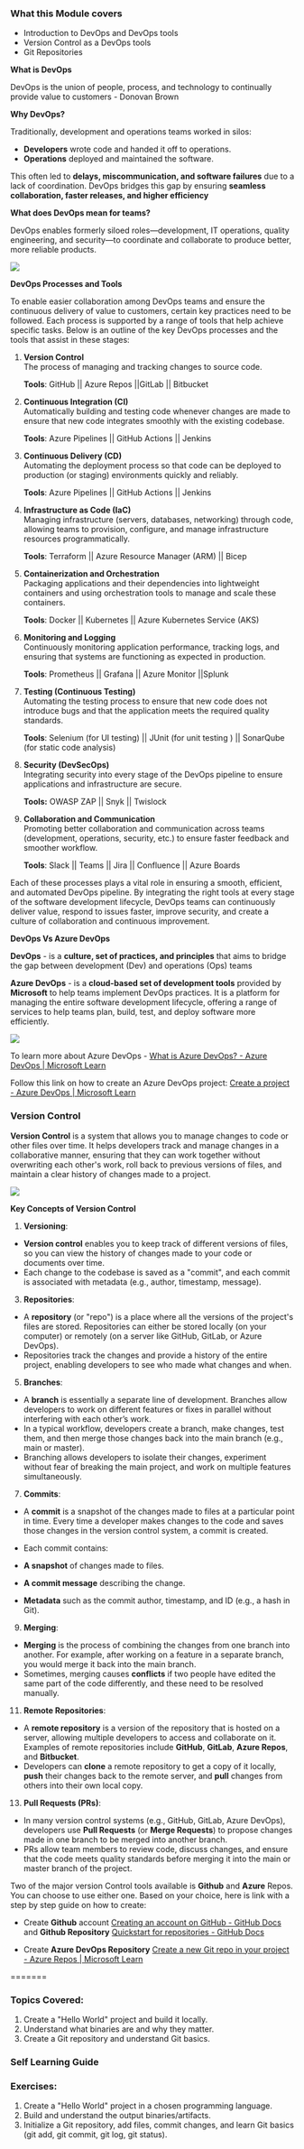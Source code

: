 
### What this Module covers
- Introduction to DevOps and DevOps tools
- Version Control as a DevOps tools
- Git Repositories

**What is DevOps**

DevOps is the union of people, process, and technology to continually provide value to customers - Donovan Brown

**Why DevOps?**

Traditionally, development and operations teams worked in silos:

- **Developers** wrote code and handed it off to operations.
- **Operations** deployed and maintained the software.

This often led to **delays, miscommunication, and software failures** due to a lack of coordination. DevOps bridges this gap by ensuring **seamless collaboration, faster releases, and higher efficiency**

**What does DevOps mean for teams?**

DevOps enables formerly siloed roles—development, IT operations, quality engineering, and security—to coordinate and collaborate to produce better, more reliable products.

![](images/image1.png)

**DevOps Processes and Tools**

To enable easier collaboration among DevOps teams and ensure the continuous delivery of value to customers, certain key practices need to be followed. Each process is supported by a range of tools that help achieve specific tasks. Below is an outline of the key DevOps processes and the tools that assist in these stages:

1.  **Version Control**  
    The process of managing and tracking changes to source code.

    **Tools**: GitHub || Azure Repos ||GitLab || Bitbucket

2.  **Continuous Integration (CI)**  
    Automatically building and testing code whenever changes are made to ensure that new code integrates smoothly with the existing codebase.

    **Tools**: Azure Pipelines || GitHub Actions || Jenkins

3.  **Continuous Delivery (CD)**  
    Automating the deployment process so that code can be deployed to production (or staging) environments quickly and reliably.

    **Tools**: Azure Pipelines || GitHub Actions || Jenkins

4.  **Infrastructure as Code (IaC)**  
    Managing infrastructure (servers, databases, networking) through code, allowing teams to provision, configure, and manage infrastructure resources programmatically.

    **Tools**: Terraform || Azure Resource Manager (ARM) || Bicep

5.  **Containerization and Orchestration**  
    Packaging applications and their dependencies into lightweight containers and using orchestration tools to manage and scale these containers.

	**Tools**: Docker || Kubernetes || Azure Kubernetes Service (AKS)

6.  **Monitoring and Logging**  
    Continuously monitoring application performance, tracking logs, and ensuring that systems are functioning as expected in production.

	**Tools**: Prometheus || Grafana || Azure Monitor ||Splunk

7.  **Testing (Continuous Testing)**  
    Automating the testing process to ensure that new code does not introduce bugs and that the application meets the required quality standards.

	**Tools**: Selenium (for UI testing) || JUnit (for unit testing ) ||  SonarQube (for static code analysis)

8. **Security (DevSecOps)**  
    Integrating security into every stage of the DevOps pipeline to ensure applications and infrastructure are secure.

	**Tools:** OWASP ZAP || Snyk || Twislock

9.  **Collaboration and Communication**  
    Promoting better collaboration and communication across teams (development, operations, security, etc.) to ensure faster feedback and smoother workflow.

	**Tools**: Slack || Teams || Jira || Confluence || Azure Boards


Each of these processes plays a vital role in ensuring a smooth, efficient, and automated DevOps pipeline. By integrating the right tools at every stage of the software development lifecycle, DevOps teams can continuously deliver value, respond to issues faster, improve security, and create a culture of collaboration and continuous improvement.

**DevOps Vs Azure DevOps**

**DevOps** - is a **culture, set of practices, and principles** that aims to bridge the gap between development (Dev) and operations (Ops) teams

**Azure DevOps** - is a **cloud-based set of development tools** provided by **Microsoft** to help teams implement DevOps practices. It is a platform for managing the entire software development lifecycle, offering a range of services to help teams plan, build, test, and deploy software more efficiently.

![](images/image2.png)

To learn more about Azure DevOps - [What is Azure DevOps? - Azure DevOps | Microsoft Learn](https://learn.microsoft.com/en-us/azure/devops/user-guide/what-is-azure-devops?view=azure-devops)

Follow this link on how to create an Azure DevOps project: [Create a project - Azure DevOps | Microsoft Learn](https://learn.microsoft.com/en-us/azure/devops/organizations/projects/create-project?view=azure-devops&tabs=browser)

### Version Control

**Version Control** is a system that allows you to manage changes to code or other files over time. It helps developers track and manage changes in a collaborative manner, ensuring that they can work together without overwriting each other's work, roll back to previous versions of files, and maintain a clear history of changes made to a project.

![](images/image3.png)

**Key Concepts of Version Control**

1.  **Versioning**:

-   **Version control** enables you to keep track of different versions of files, so you can view the history of changes made to your code or documents over time.
-   Each change to the codebase is saved as a "commit", and each commit is associated with metadata (e.g., author, timestamp, message).

3.  **Repositories**:

-   A **repository** (or "repo") is a place where all the versions of the project's files are stored. Repositories can either be stored locally (on your computer) or remotely (on a server like GitHub, GitLab, or Azure DevOps).
-   Repositories track the changes and provide a history of the entire project, enabling developers to see who made what changes and when.

5.  **Branches**:

-   A **branch** is essentially a separate line of development. Branches allow developers to work on different features or fixes in parallel without interfering with each other’s work.
-   In a typical workflow, developers create a branch, make changes, test them, and then merge those changes back into the main branch (e.g., main or master).
-   Branching allows developers to isolate their changes, experiment without fear of breaking the main project, and work on multiple features simultaneously.

7.  **Commits**:

-   A **commit** is a snapshot of the changes made to files at a particular point in time. Every time a developer makes changes to the code and saves those changes in the version control system, a commit is created.
-   Each commit contains:

-   **A snapshot** of changes made to files.
-   **A commit message** describing the change.
-   **Metadata** such as the commit author, timestamp, and ID (e.g., a hash in Git).

9.  **Merging**:

-   **Merging** is the process of combining the changes from one branch into another. For example, after working on a feature in a separate branch, you would merge it back into the main branch.
-   Sometimes, merging causes **conflicts** if two people have edited the same part of the code differently, and these need to be resolved manually.

11.  **Remote Repositories**:

-   A **remote repository** is a version of the repository that is hosted on a server, allowing multiple developers to access and collaborate on it. Examples of remote repositories include **GitHub**, **GitLab**, **Azure Repos**, and **Bitbucket**.
-   Developers can **clone** a remote repository to get a copy of it locally, **push** their changes back to the remote server, and **pull** changes from others into their own local copy.

13.  **Pull Requests (PRs)**:

-   In many version control systems (e.g., GitHub, GitLab, Azure DevOps), developers use **Pull Requests** (or **Merge Requests**) to propose changes made in one branch to be merged into another branch.
-   PRs allow team members to review code, discuss changes, and ensure that the code meets quality standards before merging it into the main or master branch of the project.

Two of the major version Control tools available is **Github** and **Azure** Repos. You can choose to use either one. Based on your choice, here is link with  a step by step guide on how to create:

- Create **Github** account [Creating an account on GitHub - GitHub Docs](https://docs.github.com/en/get-started/start-your-journey/creating-an-account-on-github) and **Github Repository** [Quickstart for repositories - GitHub Docs](https://docs.github.com/en/repositories/creating-and-managing-repositories/quickstart-for-repositories)

- Create **Azure DevOps Repository**  [Create a new Git repo in your project - Azure Repos | Microsoft Learn](https://learn.microsoft.com/en-us/azure/devops/repos/git/create-new-repo?view=azure-devops)


=======
### Topics Covered:
 1. Create a "Hello World" project and build it locally.
 2. Understand what binaries are and why they matter.
 3. Create a Git repository and understand Git basics.

### Self Learning Guide

### Exercises:
 1. Create a "Hello World" project in a chosen programming language.
 2. Build and understand the output binaries/artifacts.
 3. Initialize a Git repository, add files, commit changes, and learn Git basics (git add, git commit, git log, git status).

